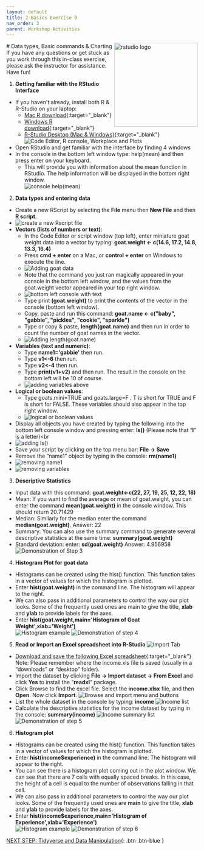 ```yaml
---
layout: default
title: 2-Basics Exercise 0
nav_order: 3
parent: Workshop Activities
---
```

<img src="images/rstudio-22.png" style="float:right;width:220px;" alt="rstudio logo"> 
# Data types, Basic commands & Charting
If you have any questions or get stuck as you work through this in-class exercise, please ask the instructor for assistance.  Have fun!

1. **Getting familiar with the RStudio Interface**
- If you haven’t already, install both R & R-Studio on your laptop: 
    - [Mac R download](https://cran.r-project.org/bin/macosx/){:target="_blank"}
    - [Windows R download](https://cran.r-project.org/bin/windows/base/){:target="_blank"}
    - [R-Studio Desktop (Mac & Windows)](https://www.rstudio.com/products/rstudio/download/){:target="_blank"}
  ![Code Editor, R console, Workplace and Plots](images/rstudio-01.png)
- Open RStudio and get familiar with the interface by finding 4 windows
- In the console in the bottom left window type: help(mean) and then press enter on your keyboard. 
    - This will provide you with information about the mean function in RStudio. The help information will be displayed in the bottom right window.<br>
![console help(mean)](images/rstudio-02.gif)
2. **Data types and entering data**
- Create a new RScript by selecting the **File** menu then **New File** and then **R script**.
- ![create a new Rscript file](images/rstudio-03.gif)
- **Vectors (lists of numbers or text)**: 
    - In the Code Editor or script window (top left), enter miniature goat weight data into a vector by typing: **goat.weight <- c(14.6, 17.2, 14.8, 13.3, 16.4)**
    - Press **cmd + enter** on a Mac, or **control + enter** on Windows to execute the line.
    - ![Adding goat data](images/rstudio-04.gif)
    -  Note that the command you just ran magically appeared in your console in the bottom left window, and the values from the goat.weight vector appeared in your top right window.<br>
    -  ![bottom left console with text](images/rstudio-05.png)
    -  Type print **(goat.weight)** to print the contents of the vector in the console (bottom left window).
    -  Copy, paste and run this command: **goat.name <- c("baby", "gabbie", "pickles", "cookie", "sparkle")**
    -  Type or copy & paste, **length(goat.name)** and then run in order to count the number of goat names in the vector.<br>
    -  ![Adding length(goat.name)](images/rstudio-06.gif)<br>
- **Variables (text and numeric)**: 
    -  Type **name1='gabbie'** then run.
    -  Type **v1<-6** then run.
    -  Type **v2<-4** then run.
    -  Type **print(v1+v2)** and then run. The result in the console on the bottom left will be 10 of course.<br>
    -  ![adding variables above](images/rstudio-07.gif)<br>
- **Logical or boolean values**: 
    - Type goats.mini=TRUE and goats.large=F . T is short for TRUE and F is short for FALSE. These variables should also appear in the top right window.<br>
    - ![logical or boolean values](images/rstudio-08.gif)<br>
- Display all objects you have created by typing the following into the bottom left console window and pressing enter: **ls()** (Please note that “**l**” is a letter)<br
- ![adding ls()](images/rstudio-09.gif)<br>
- Save your script by clicking on the top menu bar: **File -> Save**
- Remove the “name1” object by typing in the console: **rm(name1)**<br>
- ![removing name1](images/rstudio-10.gif)<br>
- ![removing variables](images/rstudio-11.gif)<br>

3. **Descriptive Statistics**
- Input data with this command: **goat.weight<-c(22, 27, 19, 25, 12, 22, 18)**
- Mean: If you want to find the average or mean of goat.weight, you can enter the command **mean(goat.weight)** in the console window. This should return 20.71429
- Median: Similarly for the median enter the command **median(goat.weight)**. Answer: 22
- Summary: You can also use the summary command to generate several descriptive statistics at the same time: **summary(goat.weight)** 
- Standard deviation: enter: **sd(goat.weight)**  Answer: 4.956958
![Demonstration of Step 3](images/rstudio-12.gif)
4. **Histogram Plot for goat data**
- Histograms can be created using the hist() function. This function takes in a vector of values for which the histogram is plotted.
- Enter **hist(goat.weight)** in the command line. The histogram will appear to the right.
- We can also pass in additional parameters to control the way our plot looks. Some of the frequently used ones are main to give the title, **xlab** and **ylab** to provide labels for the axes. 
- Enter **hist(goat.weight,main='Histogram of Goat Weight',xlab='Weight')**<br>
![Histogram example](images/rstudio-13.png)
![Demonstration of step 4](images/rstudio-14.gif)

5. **Read or Import an Excel spreadsheet into R-Studio** 
![Import Tab](images/rstudio-15.png)
- [Download and save the following Excel spreadsheet](https://bit.ly/dsc-rstudio-excel-1){:target="_blank"}<br>
Note: Please remember where the income.xls file is saved (usually in a “downloads” or “desktop” folder).
- Import the dataset by clicking **File -> Import dataset -> From Excel** and click **Yes** to install the “**readxl**” package.
- Click Browse to find the excel file. Select the **income.xlsx** file, and then **Open**. Now click **Import**.
![Browse and import menu and buttons](images/rstudio-16.png)
- List the whole dataset in the console by typing: **income** 
![Income list](images/rstudio-17.png)
- Calculate the descriptive statistics for the income dataset by typing in the console: **summary(income)**
![Income summary list](images/rstudio-18.png)
![Demonstration of step 5](images/rstudio-19.gif)
6. **Histogram plot**
- Histograms can be created using the hist() function. This function takes in a vector of values for which the histogram is plotted.
- Enter **hist(income$experience)** in the command line. The histogram will appear to the right.
- You can see there is a histogram plot coming out in the plot window. We can see that there are 7 cells with equally spaced breaks. In this case, the height of a cell is equal to the number of observations falling in that cell.
- We can also pass in additional parameters to control the way our plot looks. Some of the frequently used ones are **main** to give the title, **xlab** and **ylab** to provide labels for the axes. 
- Enter **hist(income$experience,main='Histogram of Experience',xlab='Experience')**<br>
![Histogram example](images/rstudio-20.png)
![Demonstration of step 6](images/rstudio-21.gif)

[NEXT STEP: Tidyverse and Data Manipulation](tidyverse-data.html){: .btn .btn-blue }
